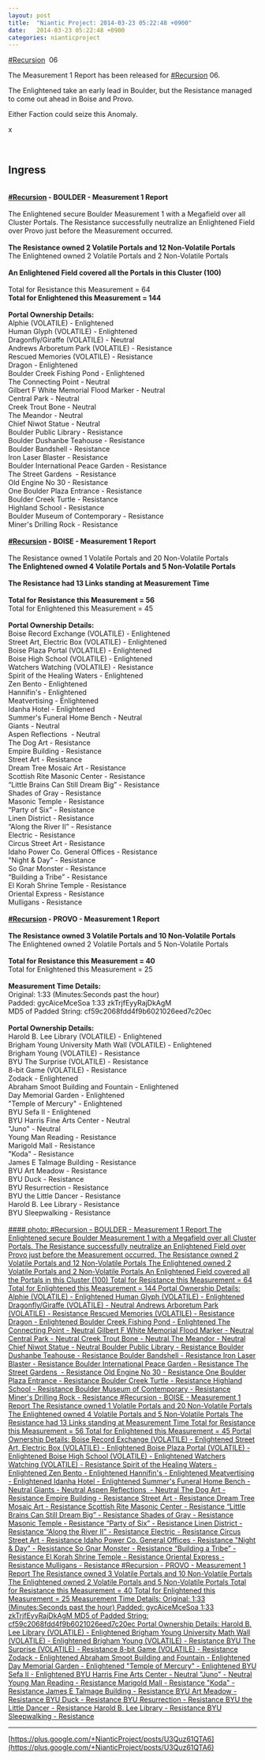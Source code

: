 ```yaml
---
layout: post
title:  "Niantic Project: 2014-03-23 05:22:48 +0900"
date:   2014-03-23 05:22:48 +0900
categories: nianticproject
---
```

[#Recursion](https://plus.google.com/s/%23Recursion "")  06

The Measurement 1 Report has been released for [#Recursion](https://plus.google.com/s/%23Recursion "") 06.

The Enlightened take an early lead in Boulder, but the Resistance managed to come out ahead in Boise and Provo.  

Either Faction could seize this Anomaly.

x<div class="shared"><br /><h2>Ingress</h2><br /><b><a rel="nofollow" class="ot-hashtag" href="https://plus.google.com/s/%23Recursion">#Recursion</a></b><b> - BOULDER - Measurement 1 Report</b><br /><br />The Enlightened secure Boulder Measurement 1 with a Megafield over all Cluster Portals. The Resistance successfully neutralize an Enlightened Field over Provo just before the Measurement occurred.<br /><br /><b>The Resistance owned 2 Volatile Portals and 12 Non-Volatile Portals</b><br />The Enlightened owned 2 Volatile Portals and 2 Non-Volatile Portals<br /><br /><b>An Enlightened Field covered all the Portals in this Cluster (100)</b><br /><br />Total for Resistance this Measurement = 64<br /><b>Total for Enlightened this Measurement = 144</b><br /><br /><b>Portal Ownership Details:</b><br />Alphie (VOLATILE) - Enlightened<br />Human Glyph (VOLATILE) - Enlightened<br />Dragonfly/Giraffe (VOLATILE) - Neutral<br />Andrews Arboretum Park (VOLATILE) - Resistance<br />Rescued Memories (VOLATILE) - Resistance<br />Dragon - Enlightened<br />Boulder Creek Fishing Pond - Enlightened<br />The Connecting Point - Neutral<br />Gilbert F White Memorial Flood Marker - Neutral<br />Central Park - Neutral<br />Creek Trout Bone - Neutral<br />The Meandor - Neutral<br />Chief Niwot Statue - Neutral<br />Boulder Public Library - Resistance<br />Boulder Dushanbe Teahouse - Resistance<br />Boulder Bandshell - Resistance<br />Iron Laser Blaster - Resistance<br />Boulder International Peace Garden - Resistance<br />The Street Gardens  - Resistance<br />Old Engine No 30 - Resistance<br />One Boulder Plaza Entrance - Resistance<br />Boulder Creek Turtle - Resistance<br />Highland School - Resistance<br />Boulder Museum of Contemporary - Resistance<br />Miner's Drilling Rock - Resistance<br /><br /><b><a rel="nofollow" class="ot-hashtag" href="https://plus.google.com/s/%23Recursion">#Recursion</a></b><b> - BOISE - Measurement 1 Report</b><br /><br />The Resistance owned 1 Volatile Portals and 20 Non-Volatile Portals<br /><b>The Enlightened owned 4 Volatile Portals and 5 Non-Volatile Portals</b><br /><br /><b>The Resistance had 13 Links standing at Measurement Time</b><br /><br /><b>Total for Resistance this Measurement = 56</b><br />Total for Enlightened this Measurement = 45<br /><br /><b>Portal Ownership Details:</b><br />Boise Record Exchange (VOLATILE) - Enlightened<br />Street Art, Electric Box (VOLATILE) - Enlightened<br />Boise Plaza Portal (VOLATILE) - Enlightened<br />Boise High School (VOLATILE) - Enlightened<br />Watchers Watching (VOLATILE) - Resistance<br />Spirit of the Healing Waters - Enlightened<br />Zen Bento - Enlightened<br />Hannifin's - Enlightened<br />Meatvertising - Enlightened<br />Idanha Hotel - Enlightened<br />Summer's Funeral Home Bench - Neutral<br />Giants - Neutral<br />Aspen Reflections  - Neutral<br />The Dog Art - Resistance<br />Empire Building - Resistance<br />Street Art - Resistance<br />Dream Tree Mosaic Art - Resistance<br />Scottish Rite Masonic Center - Resistance<br />“Little Brains Can Still Dream Big” - Resistance<br />Shades of Gray - Resistance<br />Masonic Temple - Resistance<br />“Party of Six” - Resistance<br />Linen District - Resistance<br />“Along the River II” - Resistance<br />Electric - Resistance<br />Circus Street Art - Resistance<br />Idaho Power Co. General Offices - Resistance<br />"Night &amp; Day” - Resistance<br />So Gnar Monster - Resistance<br />“Building a Tribe” - Resistance<br />El Korah Shrine Temple - Resistance<br />Oriental Express - Resistance<br />Mulligans - Resistance<br /><br /><b><a rel="nofollow" class="ot-hashtag" href="https://plus.google.com/s/%23Recursion">#Recursion</a></b><b> - PROVO - Measurement 1 Report</b><br /><br /><b>The Resistance owned 3 Volatile Portals and 10 Non-Volatile Portals</b><br />The Enlightened owned 2 Volatile Portals and 5 Non-Volatile Portals<br /><br /><b>Total for Resistance this Measurement = 40</b><br />Total for Enlightened this Measurement = 25<br /><br /><b>Measurement Time Details:</b><br />Original: 1:33 (Minutes:Seconds past the hour)<br />Padded: gycAiceMceSoa 1:33 zkTrjfEyyRajDkAgM<br />MD5 of Padded String: cf59c2068fdd4f9b6021026eed7c20ec<br /><br /><b>Portal Ownership Details:</b><br />Harold B. Lee Library (VOLATILE) - Enlightened<br />Brigham Young University Math Wall (VOLATILE) - Enlightened<br />Brigham Young (VOLATILE) - Resistance<br />BYU The Surprise (VOLATILE) - Resistance<br />8-bit Game (VOLATILE) - Resistance<br />Zodack - Enlightened<br />Abraham Smoot Building and Fountain - Enlightened<br />Day Memorial Garden - Enlightened<br />"Temple of Mercury" - Enlightened<br />BYU Sefa II - Enlightened<br />BYU Harris Fine Arts Center - Neutral<br />"Juno" - Neutral<br />Young Man Reading - Resistance<br />Marigold Mall - Resistance<br />"Koda" - Resistance<br />James E Talmage Building - Resistance<br />BYU Art Meadow - Resistance<br />BYU Duck - Resistance<br />BYU Resurrection - Resistance<br />BYU the Little Dancer - Resistance<br />Harold B. Lee Library - Resistance<br />BYU Sleepwalking - Resistance<br /><br /></div>
[#### photo: #Recursion - BOULDER - Measurement 1 Report
The Enlightened secure Boulder Measurement 1 with a Megafield over all Cluster Portals. The Resistance successfully neutralize an Enlightened Field over Provo just before the Measurement occurred.
The Resistance owned 2 Volatile Portals and 12 Non-Volatile Portals
The Enlightened owned 2 Volatile Portals and 2 Non-Volatile Portals
An Enlightened Field covered all the Portals in this Cluster (100)
Total for Resistance this Measurement = 64
Total for Enlightened this Measurement = 144
Portal Ownership Details:
Alphie (VOLATILE) - Enlightened
Human Glyph (VOLATILE) - Enlightened
Dragonfly/Giraffe (VOLATILE) - Neutral
Andrews Arboretum Park (VOLATILE) - Resistance
Rescued Memories (VOLATILE) - Resistance
Dragon - Enlightened
Boulder Creek Fishing Pond - Enlightened
The Connecting Point - Neutral
Gilbert F White Memorial Flood Marker - Neutral
Central Park - Neutral
Creek Trout Bone - Neutral
The Meandor - Neutral
Chief Niwot Statue - Neutral
Boulder Public Library - Resistance
Boulder Dushanbe Teahouse - Resistance
Boulder Bandshell - Resistance
Iron Laser Blaster - Resistance
Boulder International Peace Garden - Resistance
The Street Gardens  - Resistance
Old Engine No 30 - Resistance
One Boulder Plaza Entrance - Resistance
Boulder Creek Turtle - Resistance
Highland School - Resistance
Boulder Museum of Contemporary - Resistance
Miner's Drilling Rock - Resistance
#Recursion - BOISE - Measurement 1 Report
The Resistance owned 1 Volatile Portals and 20 Non-Volatile Portals
The Enlightened owned 4 Volatile Portals and 5 Non-Volatile Portals
The Resistance had 13 Links standing at Measurement Time
Total for Resistance this Measurement = 56
Total for Enlightened this Measurement = 45
Portal Ownership Details:
Boise Record Exchange (VOLATILE) - Enlightened
Street Art, Electric Box (VOLATILE) - Enlightened
Boise Plaza Portal (VOLATILE) - Enlightened
Boise High School (VOLATILE) - Enlightened
Watchers Watching (VOLATILE) - Resistance
Spirit of the Healing Waters - Enlightened
Zen Bento - Enlightened
Hannifin's - Enlightened
Meatvertising - Enlightened
Idanha Hotel - Enlightened
Summer's Funeral Home Bench - Neutral
Giants - Neutral
Aspen Reflections  - Neutral
The Dog Art - Resistance
Empire Building - Resistance
Street Art - Resistance
Dream Tree Mosaic Art - Resistance
Scottish Rite Masonic Center - Resistance
“Little Brains Can Still Dream Big” - Resistance
Shades of Gray - Resistance
Masonic Temple - Resistance
“Party of Six” - Resistance
Linen District - Resistance
“Along the River II” - Resistance
Electric - Resistance
Circus Street Art - Resistance
Idaho Power Co. General Offices - Resistance
"Night &amp; Day” - Resistance
So Gnar Monster - Resistance
“Building a Tribe” - Resistance
El Korah Shrine Temple - Resistance
Oriental Express - Resistance
Mulligans - Resistance
#Recursion - PROVO - Measurement 1 Report
The Resistance owned 3 Volatile Portals and 10 Non-Volatile Portals
The Enlightened owned 2 Volatile Portals and 5 Non-Volatile Portals
Total for Resistance this Measurement = 40
Total for Enlightened this Measurement = 25
Measurement Time Details:
Original: 1:33 (Minutes:Seconds past the hour)
Padded: gycAiceMceSoa 1:33 zkTrjfEyyRajDkAgM
MD5 of Padded String: cf59c2068fdd4f9b6021026eed7c20ec
Portal Ownership Details:
Harold B. Lee Library (VOLATILE) - Enlightened
Brigham Young University Math Wall (VOLATILE) - Enlightened
Brigham Young (VOLATILE) - Resistance
BYU The Surprise (VOLATILE) - Resistance
8-bit Game (VOLATILE) - Resistance
Zodack - Enlightened
Abraham Smoot Building and Fountain - Enlightened
Day Memorial Garden - Enlightened
"Temple of Mercury" - Enlightened
BYU Sefa II - Enlightened
BYU Harris Fine Arts Center - Neutral
"Juno" - Neutral
Young Man Reading - Resistance
Marigold Mall - Resistance
"Koda" - Resistance
James E Talmage Building - Resistance
BYU Art Meadow - Resistance
BYU Duck - Resistance
BYU Resurrection - Resistance
BYU the Little Dancer - Resistance
Harold B. Lee Library - Resistance
BYU Sleepwalking - Resistance](https://lh4.googleusercontent.com/-DnoYcQyMM9Y/Uy3uFSRh6zI/AAAAAAAAoN0/0RcrlwM0nWk/w1153-h2048/IMG_20140322_125414229_HDR.jpg "")
- - -
[https://plus.google.com/+NianticProject/posts/U3Quz61QTA6](https://plus.google.com/+NianticProject/posts/U3Quz61QTA6)
